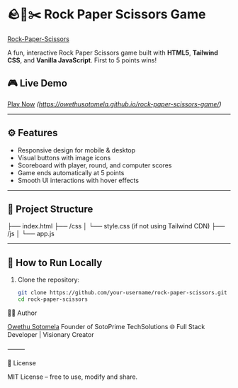 # 🪨📄✂️ Rock Paper Scissors Game

[Rock-Paper-Scissors](https://owethusotomela.github.io/rock-paper-scissors-game/)

A fun, interactive Rock Paper Scissors game built with **HTML5**, **Tailwind CSS**, and **Vanilla JavaScript**. First to 5 points wins!

## 🎮 Live Demo

[Play Now](#) *(https://owethusotomela.github.io/rock-paper-scissors-game/)*

---

## ⚙️ Features

- Responsive design for mobile & desktop
- Visual buttons with image icons
- Scoreboard with player, round, and computer scores
- Game ends automatically at 5 points
- Smooth UI interactions with hover effects

---

## 📁 Project Structure
├── index.html
├── /css
│   └── style.css (if not using Tailwind CDN)
├── /js
│   └── app.js

---

## 🚀 How to Run Locally

1. Clone the repository:
   ```bash
   git clone https://github.com/your-username/rock-paper-scissors.git
   cd rock-paper-scissors
   
🧑‍💻 Author

[Owethu Sotomela](https://github.com/OwethuSotomela)
Founder of SotoPrime TechSolutions
🌐 Full Stack Developer | Visionary Creator

⸻

📜 License

MIT License – free to use, modify and share.